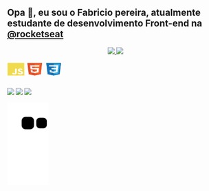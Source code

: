 ## Opa 👋, eu sou o Fabricio pereira, atualmente estudante de desenvolvimento Front-end na [@rocketseat](https://github.com/Rocketseat)
<div align="center">
  <a href="https://github.com/fabricio-x">
  <img style="display: inline;" height="180em" src="https://github-readme-stats.vercel.app/api?username=fabricio-x&show_icons=true&theme=dark&include_all_commits=true&count_private=true">
  <img style="display: inline;" height="180em" src="https://github-readme-stats.vercel.app/api/top-langs/?username=fabricio-x&layout=compact&langs_count=7&theme=dark">
  </a>
</div>

<div><br>
  <img align="center" alt="fabricio-JS" height="30" width="40" src="https://raw.githubusercontent.com/devicons/devicon/master/icons/javascript/javascript-plain.svg">
  <img align="center" alt="fabricio-HTML" height="30" width="40" src="https://raw.githubusercontent.com/devicons/devicon/master/icons/html5/html5-original.svg">
  <img align="center" alt="fabricio-CSS" height="30" width="40" src="https://raw.githubusercontent.com/devicons/devicon/master/icons/css3/css3-original.svg">
</div>
  
  ##
 
<div>
  <a href="https://www.linkedin.com/in/fabricio-web" target="_blank"><img src="https://img.shields.io/badge/-LinkedIn-%230077B5?style=for-the-badge&logo=linkedin&logoColor=white" target="_blank"></a>
  <a href="https://instagram.com/fabricio.tsx" target="_blank"><img src="https://img.shields.io/badge/-Instagram-%23E4405F?style=for-the-badge&logo=instagram&logoColor=white" target="_blank"></a>
  <a href = "mailto:fabriciocontadele@gmail.com"><img src="https://img.shields.io/badge/-Gmail-%23333?style=for-the-badge&logo=gmail&logoColor=white" target="_blank"></a>
  
  ![Snake animation](https://github.com/fabricio-x/fabricio-x/blob/output/github-contribution-grid-snake.svg)
 
</div>

